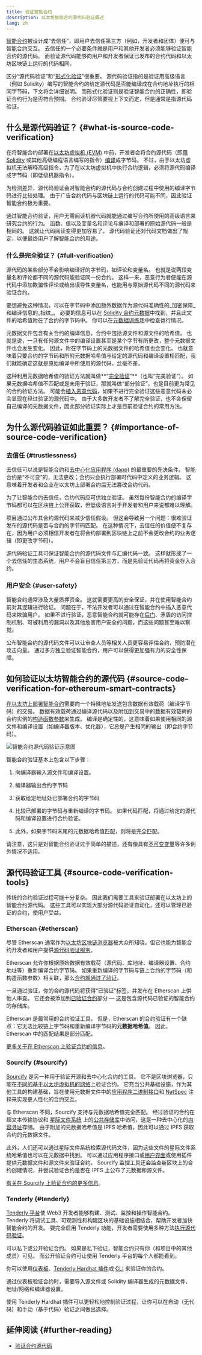 ```yaml
---
title: 验证智能合约
description: 以太坊智能合约源代码验证概述
lang: zh
---
```


[智能合约](/developers/docs/smart-contracts/)被设计成“去信任”，即用户去信任第三方（例如，开发者和团体）便可与智能合约交互。 去信任的一个必要条件就是用户和其他开发者必须能够验证智能合约的源代码。 而验证源代码能够向用户和开发者保证已发布的合约代码和以太坊区块链上运行的代码相同。

区分“源代码验证”和“[形式化验证](/developers/docs/smart-contracts/formal-verification/)”很重要。 源代码验证指的是验证用高级语言（例如 Solidity）编写的智能合约的给定源代码是否能编译成在合约地址执行的相同字节码，下文将会详细说明。 而形式化验证则是验证智能合约的正确性，即验证合约行为是否符合预期。 合约验证尽管要视上下文而定，但是通常是指源代码验证。

## 什么是源代码验证？ {#what-is-source-code-verification}

在将智能合约部署在[以太坊虚拟机 (EVM)](/developers/docs/evm/) 中前，开发者会将合约源代码（即[用 Solidity](/developers/docs/smart-contracts/languages/) 或其他高级编程语言编写的指令）[编译](/developers/docs/smart-contracts/compiling/)成字节码。 不过，由于以太坊虚拟机无法解释高级指令，为了在以太坊虚拟机中执行合约逻辑，必须将源代码编译成字节码（即低级机器指令）。

为检测差异，源代码验证会对智能合约的源代码与合约创建过程中使用的编译字节码进行比较处理。 由于广告合约代码与区块链上运行的代码可能不同，因此验证智能合约极为重要。

通过智能合约验证，用户无需阅读机器代码就能通过编写合约所使用的高级语言来研究合约的行为。 函数、值以及变量名和评论与编译和部署的原始源代码一般是相同的。 这就让代码阅读变得更加容易了。 源代码验证还对代码文档做出了规定，以便最终用户了解智能合约的用途。

### 什么是完全验证？ {#full-verification}

源代码的某些部分不会影响编译好的字节码，如评论和变量名。 也就是说两段变量名和评论都不同的源代码能验证同一份合约。 这样一来，恶意行为者便能在源代码中添加欺骗性评论或给出误导性变量名，也能用与原始源代码不同的源代码来验证合约。

要想避免这种情况，可以在字节码中添加额外数据作为源代码准确性的_加密保障_和编译信息的_指纹_。 必要的信息可以在 [Solidity 合约元数据](https://docs.soliditylang.org/en/v0.8.15/metadata.html)中找到，并且此文件的哈希值附在了合约的字节码中。 你可以在[元数据训练场](https://playground.sourcify.dev)中检查运行情况。

元数据文件包含有关合约的编译信息，合约中包括源文件和源文件的哈希值。 也就是说，一旦有任何源文件中的编译设置甚至是某个字节有所更改，整个元数据文件也会发生变化。 因此，附在字节码上的元数据文件的哈希值也会变化。 也就意味着只要合约的字节码和所附元数据哈希值与给定的源代码和编译设置相匹配，我们就能确定这就是原始编译中所使用的源代码，丝毫不差。

这种利用元数据哈希值的验证方法就叫做**“[完全验证](https://docs.sourcify.dev/docs/full-vs-partial-match/)”**（也叫“完美验证”）。 如果元数据哈希值不匹配或是未用于验证，那就叫做“部分验证”，也是目前更为常见的合约验证方法。 可能会[植入恶意代码](https://samczsun.com/hiding-in-plain-sight/)，如果不进行完全验证这些恶意代码未必会显现在经过验证的源代码中。 由于大多数开发者不了解完全验证，也不会保留自己编译的元数据文件，因此部分验证实际上才是目前验证合约的常用方法。

## 为什么源代码验证如此重要？ {#importance-of-source-code-verification}

### 去信任 {#trustlessness}

去信任可以说是智能合约和[去中心化应用程序 (dapp)](/developers/docs/dapps/) 的最重要的先决条件。 智能合约是“不可变”的，无法更改；合约只会执行部署时代码中定义的业务逻辑。 这意味着开发者和企业在以太坊上部署合约后无法篡改合约代码。

为了让智能合约去信任，合约代码应可供独立验证。 虽然每份智能合约的编译字节码都可以在区块链上公开获取，但低级语言对于开发者和用户来说都难以理解。

项目通过公布其合约源代码来减少信任假设。 但这会导致另一个问题：很难验证发布的源代码是否与合约的字节码匹配。 在这种情况下，去信任的价值便不复存在，因为用户必须相信开发者在将合约部署到区块链上之前不会更改合约的业务逻辑（即更改字节码）。

源代码验证工具可保证智能合约的源代码文件与汇编代码一致。 这样就形成了一个去信任的生态系统，用户不会盲目信任第三方，而是先验证代码再将资金存入合约。

### 用户安全 {#user-safety}

智能合约通常涉及大量质押资金。 这就需要更高的安全保证，并在使用智能合约前对其逻辑进行验证。 问题在于，不法开发者可以通过在智能合约中插入恶意代码来欺骗用户。 如果不进行验证，恶意智能合约就可能存在[后门](https://www.trustnodes.com/2018/11/10/concerns-rise-over-backdoored-smart-contracts)、矛盾的访问控制机制、可被利用的漏洞以及其他危害用户安全的问题，而这些问题甚至难以察觉。

公布智能合约的源代码文件可以让审查人员等相关人员更容易评估合约，预防潜在攻击向量。 通过多方独立验证智能合约，用户可以获得更加强有力的安全性保障。

## 如何验证以太坊智能合约的源代码 {#source-code-verification-for-ethereum-smart-contracts}

[在以太坊上部署智能合约](/developers/docs/smart-contracts/deploying/)需要向一个特殊地址发送包含数据有效载荷（编译字节码）的交易。 数据有效载荷通过编译源代码以及附加到交易中的数据有效载荷的合约实例的[构造函数参数](https://docs.soliditylang.org/en/v0.8.14/contracts.html#constructor)来生成。 编译是确定性的，这意味着如果使用相同的源文件和编译设置（如编译器版本、优化器），它总是产生相同的输出（即合约字节码）。

![智能合约源代码验证示意图](./source-code-verification.png)

智能合约验证基本上包含以下步骤：

1. 向编译器输入源文件和编译设置。

2. 编译器输出合约字节码

3. 获取给定地址处已部署合约的字节码

4. 比较已部署的字节码与重新编译的字节码。 如果代码匹配，将通过给定的源代码和编译设置进行合约验证。

5. 此外，如果字节码末尾的元数据哈希值匹配，则将是完全匹配。

请注意，这只是对智能合约验证过于简单的描述，还有像具有[不可变变量](https://docs.sourcify.dev/docs/immutables/)等许多例外情况不适用。

## 源代码验证工具 {#source-code-verification-tools}

传统的合约验证过程可能十分复杂。 因此我们需要工具来验证部署在以太坊上的智能合约源代码。 这些工具可以实现大部分源代码验证自动化，还可以管理已验证的合约，使用户受益。

### Etherscan {#etherscan}

尽管 Etherscan 通常作为[以太坊区块链浏览器](/developers/docs/data-and-analytics/block-explorers/)被大众所知晓，但它也能为智能合约开发者和用户提供[源代码验证服务](https://etherscan.io/verifyContract)。

Etherscan 允许你根据原始数据有效载荷（源代码、库地址、编译器设置、合约地址等）重新编译合约字节码。 如果重新编译的字节码与链上合约的字节码（和构造函数参数）相关联，那么[合约就通过了验证](https://info.etherscan.com/types-of-contract-verification/)。

一旦通过验证，你的合约源代码将获得“已验证”标签，并发布在 Etherscan 上供他人审查。 它还会被添加到[已验证合约](https://etherscan.io/contractsVerified/)部分 — 这是包含源代码已验证的智能合约的存储库。

Etherscan 是最常用的合约验证工具。 但是，Etherscan 的合约验证有一个缺点：它无法比较链上字节码和重新编译字节码的**元数据哈希值**。 因此，Etherscan 中的匹配结果是部分匹配。

[更多关于在 Etherscan 上验证合约的信息](https://medium.com/etherscan-blog/verifying-contracts-on-etherscan-f995ab772327)。

### Sourcify {#sourcify}

[Sourcify](https://sourcify.dev/#/verifier) 是另一种用于验证开源和去中心化合约的工具。 它不是区块浏览器，只能在[不同的基于以太坊虚拟机的网络](https://docs.sourcify.dev/docs/chains)上验证合约。 它充当公共基础设施，作为其他工具的构建基础，旨在使用元数据文件中的[应用程序二进制接口](/developers/docs/smart-contracts/compiling/#web-applications)和 [NatSpec](https://docs.soliditylang.org/en/v0.8.15/natspec-format.html) 注释来实现更人性化的合约交互。

与 Etherscan 不同，Sourcify 支持与元数据哈希值完全匹配。 经过验证的合约在超文本传输协议和 [星际文件系统](https://docs.ipfs.io/concepts/what-is-ipfs/#what-is-ipfs) 上的[公共存储库](https://docs.sourcify.dev/docs/repository/)中访问，这是一种去中心化的[内容寻址](https://web3.storage/docs/concepts/content-addressing/)存储。 由于附加的元数据哈希值是 IPFS 哈希值，因此可以通过 IPFS 获取合约的元数据文件。

此外，人们还可以通过星际文件系统检索源代码文件，因为这些文件的星际文件系统哈希值也可以在元数据中找到。 可以通过应用程序接口或[用户界面](https://sourcify.dev/#/verifier)或使用插件提供元数据文件和源文件来验证合约。 Sourcify 监控工具还会监查新区块上的合约创建情况，并尝试验证合约是否在 IPFS 上公布了元数据和源文件。

[有关在 Sourcify 上验证合约的更多信息](https://blog.soliditylang.org/2020/06/25/sourcify-faq/)。

### Tenderly {#tenderly}

[Tenderly 平台](https://tenderly.co/)使 Web3 开发者能够构建、测试、监控和操作智能合约。 Tenderly 将调试工具、可观测性和构建区块的基础设施相结合，帮助开发者加快智能合约的开发。 要完全启用 Tenderly 功能，开发者需要使用多种方法[执行源代码验证](https://docs.tenderly.co/monitoring/contract-verification)。

可以私下或公开验证合约。 如果是私下验证，智能合约只有你（和项目中的其他成员）可见。 而公开验证合约可让使用 Tenderly 平台的每个人都能看到。

你可以使用[仪表板](https://docs.tenderly.co/monitoring/smart-contract-verification/verifying-a-smart-contract)、[Tenderly Hardhat 插件](https://docs.tenderly.co/monitoring/smart-contract-verification/verifying-contracts-using-the-tenderly-hardhat-plugin)或 [CLI](https://docs.tenderly.co/monitoring/smart-contract-verification/verifying-contracts-using-cli) 来验证你的合约。

通过仪表板验证合约时，需要导入源文件或 Solidity 编译器生成的元数据文件、地址/网络和编译器设置。

使用 Tenderly Hardhat 插件可以更轻松地控制验证过程，让你可以在自动（无代码）和手动（基于代码）验证之间做出选择。

## 延伸阅读 {#further-reading}

- [验证合约源代码](https://programtheblockchain.com/posts/2018/01/16/verifying-contract-source-code/)
